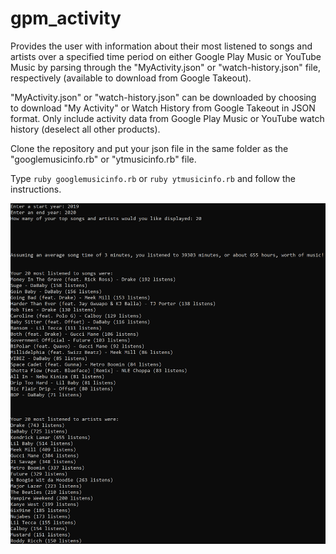 # gpm_activity
Provides the user with information about their most listened to songs and artists over a specified time period on either Google Play Music or YouTube Music by parsing through the "MyActivity.json" or "watch-history.json" file, respectively (available to download from Google Takeout).

"MyActivity.json" or "watch-history.json" can be downloaded by choosing to download "My Activity" or Watch History from Google Takeout in JSON format. Only include activity data from Google Play Music or YouTube watch history (deselect all other products).

Clone the repository and put your json file in the same folder as the "googlemusicinfo.rb" or "ytmusicinfo.rb" file. 

Type ```ruby googlemusicinfo.rb``` or ```ruby ytmusicinfo.rb``` and follow the instructions.

![alt text](https://github.com/neilshah20/gpm_activity/blob/master/example.png)
